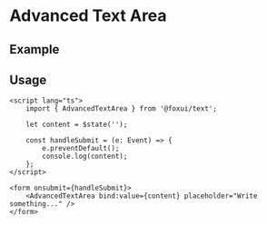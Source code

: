 <script lang="ts">
	import Example from './Example.svelte';
</script>

# Advanced Text Area

## Example

<Example />

## Usage

```svelte
<script lang="ts">
	import { AdvancedTextArea } from '@foxui/text';

	let content = $state('');

	const handleSubmit = (e: Event) => {
		e.preventDefault();
		console.log(content);
	};
</script>

<form onsubmit={handleSubmit}>
	<AdvancedTextArea bind:value={content} placeholder="Write something..." />
</form>

```
